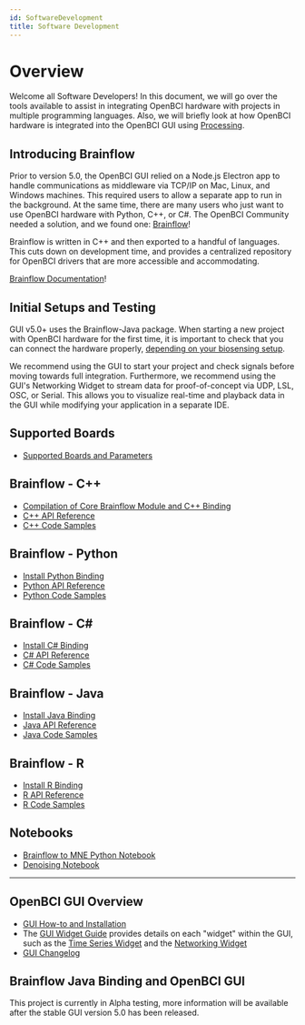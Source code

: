 ```yaml
---
id: SoftwareDevelopment
title: Software Development
---
```


# Overview

Welcome all Software Developers! In this document, we will go over the tools available to assist in integrating OpenBCI hardware with projects in multiple programming languages. Also, we will briefly look at how OpenBCI hardware is integrated into the OpenBCI GUI using [Processing](https://en.wikipedia.org/wiki/Processing_(programming_language)).

## Introducing Brainflow

Prior to version 5.0, the OpenBCI GUI relied on a Node.js Electron app to handle communications as middleware via TCP/IP on Mac, Linux, and Windows machines. This required users to allow a separate app to run in the background. At the same time, there are many users who just want to use OpenBCI hardware with Python, C++, or C#. The OpenBCI Community needed a solution, and we found one: [Brainflow](https://brainflow.readthedocs.io/en/stable/index.html)!

Brainflow is written in C++ and then exported to a handful of languages. This cuts down on development time, and provides a centralized repository for OpenBCI drivers that are more accessible and accommodating.

[Brainflow Documentation](https://brainflow.readthedocs.io/en/stable/index.html)!

## Initial Setups and Testing

GUI v5.0+ uses the Brainflow-Java package. When starting a new project with OpenBCI hardware for the first time, it is important to check that you can connect the hardware properly, [depending on your biosensing setup](ForDevelopersLanding#biosensing-setups). 

We recommend using the GUI to start your project and check signals before moving towards full integration. Furthermore, we recommend using the GUI's Networking Widget to stream data for proof-of-concept via UDP, LSL, OSC, or Serial. This allows you to visualize real-time and playback data in the GUI while modifying your application in a separate IDE.

## Supported Boards

- [Supported Boards and Parameters](https://brainflow.readthedocs.io/en/stable/SupportedBoards.html#supported-boards)

## Brainflow - C++

- [Compilation of Core Brainflow Module and C++ Binding](https://brainflow.readthedocs.io/en/stable/BuildBrainFlow.html#compilation-of-core-module-and-c-binding)
- [C++ API Reference](https://brainflow.readthedocs.io/en/stable/UserAPI.html#c-api-reference)
- [C++ Code Samples](https://brainflow.readthedocs.io/en/stable/Examples.html#id1)

## Brainflow - Python

- [Install Python Binding](https://brainflow.readthedocs.io/en/stable/BuildBrainFlow.html#python)
- [Python API Reference](https://brainflow.readthedocs.io/en/stable/UserAPI.html#python-api-reference)
- [Python Code Samples](https://brainflow.readthedocs.io/en/stable/Examples.html#python)

## Brainflow - C#

- [Install C# Binding](https://brainflow.readthedocs.io/en/stable/BuildBrainFlow.html#c)
- [C# API Reference](https://brainflow.readthedocs.io/en/stable/UserAPI.html#id1)
- [C# Code Samples](https://brainflow.readthedocs.io/en/stable/Examples.html#c)

## Brainflow - Java

- [Install Java Binding](https://brainflow.readthedocs.io/en/stable/BuildBrainFlow.html#java)
- [Java API Reference](https://brainflow.readthedocs.io/en/stable/UserAPI.html#java-api-reference)
- [Java Code Samples](https://brainflow.readthedocs.io/en/stable/Examples.html#java)

## Brainflow - R

- [Install R Binding](https://brainflow.readthedocs.io/en/stable/BuildBrainFlow.html#r)
- [R API Reference](https://brainflow.readthedocs.io/en/stable/UserAPI.html#r-api-reference)
- [R Code Samples](https://brainflow.readthedocs.io/en/stable/Examples.html#r)

## Notebooks

- [Brainflow to MNE Python Notebook](https://brainflow.readthedocs.io/en/stable/notebooks/brainflow_mne.html)
- [Denoising Notebook](https://brainflow.readthedocs.io/en/stable/notebooks/denoising.html)


___

## OpenBCI GUI Overview

- [GUI How-to and Installation](06Software/01-OpenBCISoftware/01-OpenBCI_GUI.md)
- The [GUI Widget Guide](06Software/01-OpenBCISoftware/GUIWidgets) provides details on each "widget" within the GUI, such as the [Time Series Widget](06Software/01-OpenBCISoftware/GUIWidgets#time-series) and the [Networking Widget](06Software/01-OpenBCISoftware/GUIWidgets#networking)
- [GUI Changelog](https://github.com/OpenBCI/OpenBCI_GUI/blob/master/CHANGELOG.md)

## Brainflow Java Binding and OpenBCI GUI

This project is currently in Alpha testing, more information will be available after the stable GUI version 5.0 has been released.
